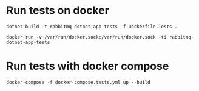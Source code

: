 

# Run tests on docker

`dotnet build -t rabbitmq-dotnet-app-tests -f Dockerfile.Tests .`

`docker run -v /var/run/docker.sock:/var/run/docker.sock -ti rabbitmq-dotnet-app-tests`

# Run tests with docker compose

`docker-compose -f docker-compose.tests.yml up --build`
